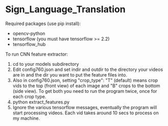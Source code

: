 # Sign_Language_Translation

Required packages (use pip install):

- opencv-python
- tensorflow (you must have tensorflow >= 2.2)
- tensorflow_hub


To run CNN feature extractor:

1. cd to your models subdirectory
2. Edit config760.json and set indir and outdir to the directory your videos are in and the dir you want to put the feature files into.
3. Also in config760.json, setting "crop_type": "T" (default) means crop vids to the top (front view) of each image and "B" crops to the bottom (side view). To get both you need to run the program twice, once for each crop type.
4. python extract_features.py
5. Ignore the various tensorflow messages, eventually the program will start processing videos. Each vid takes around 10 secs to process on my machine.



